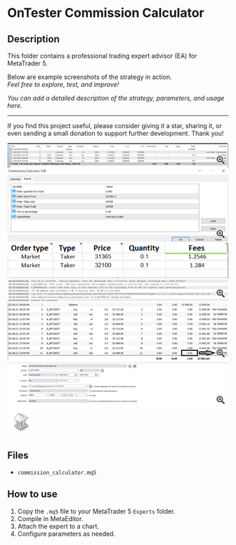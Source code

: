 # OnTester Commission Calculator

## Description
This folder contains a professional trading expert advisor (EA) for MetaTrader 5.

Below are example screenshots of the strategy in action.  
*Feel free to explore, test, and improve!*

*You can add a detailed description of the strategy, parameters, and usage here.*

---

If you find this project useful, please consider giving it a star, sharing it, or even sending a small donation to support further development. Thank you!

![Screenshot](1659965762852__1.png)
![Screenshot](2593136019336__1.png)
![Screenshot](4142216678492.png)
![Screenshot](445923205590__1.png)
![Screenshot](4762831643683__1.png)
![Screenshot](5680721602631__1.png)
![Screenshot](library.png)

## Files
- `commission_calculator.mq5`

## How to use
1. Copy the `.mq5` file to your MetaTrader 5 `Experts` folder.
2. Compile in MetaEditor.
3. Attach the expert to a chart.
4. Configure parameters as needed.
